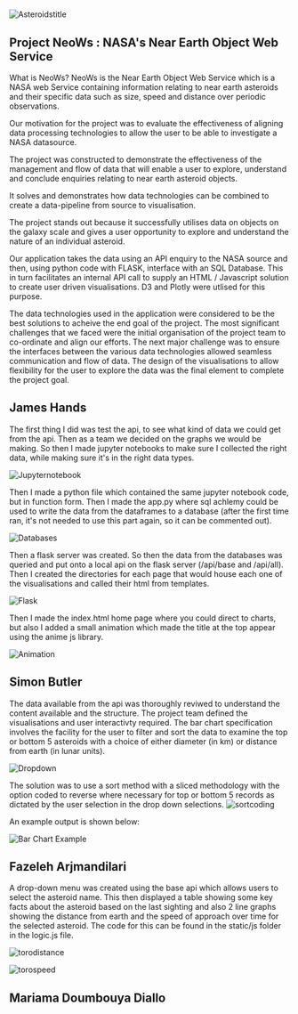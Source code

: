 # <Asteroids>

![Asteroidstitle](static/images/Asteroid-NeoWs.jpg "titleimage")

## Project NeoWs : NASA's Near Earth Object Web Service

What is NeoWs? NeoWs is the Near Earth Object Web Service which is a NASA web Service containing information relating to near earth asteroids and their specific data such as size, speed and distance over periodic observations.

Our motivation for the project was to evaluate the effectiveness of aligning data processing technologies to allow the user to be able to investigate a NASA datasource.

The project was constructed to demonstrate the effectiveness of the management and flow of data that will enable a user to explore, understand and conclude enquiries relating to near earth asteroid objects.

It solves and demonstrates how data technologies can be combined to create a data-pipeline from source to visualisation. 

The project stands out because it successfully utilises data on objects on the galaxy scale and gives a user opportunity to explore and understand the nature of an individual asteroid.  

Our application takes the data using an API enquiry to the NASA source and then, using python code with FLASK, interface with an SQL Database. This in turn facilitates an internal API call to supply an HTML / Javascript solution to create user driven visualisations. D3 and Plotly were utlised for this purpose. 

The data technologies used in the application were considered to be the best solutions to acheive the end goal of the project. 
The most significant challenges that we faced were the initial organisation of the project team to co-ordinate and align our efforts. The next major challenge was to ensure the interfaces between the various data technologies allowed seamless communication and flow of data. The design of the visualisations to allow flexibility for the user to explore the data was the final element to complete the project goal.  




## James Hands  

The first thing I did was test the api, to see what kind of data we could get from the api. Then as a team we decided on the graphs we would be making. So then I made jupyter notebooks to make sure I collected the right data, while making sure it's in the right data types.

![Jupyternotebook](static/images/jpnb.png "jpnb")

Then I made a python file which contained the same jupyter notebook code, but in function form. Then I made the app.py where sql achlemy could be used to write the data from the dataframes to a database (after the first time ran, it's not needed to use this part again, so it can be commented out).

![Databases](static/images/df-to-db.png "database")

Then a flask server was created. So then the data from the databases was queried and put onto a local api on the flask server (/api/base and /api/all). Then I created the directories for each page that would house each one of the visualisations and called their html from templates.

![Flask](static/images/flask-templates.png "flask")

Then I made the index.html home page where you could direct to charts, but also I added a small animation which made the title at the top appear using the anime js library.

![Animation](static/images/animation.png "animation")

## Simon Butler  

The data available from the api was thoroughly reviwed to understand the content available and the structure. The project team defined the visualisations and user interactivty required. The bar chart specification involves the facility for the user to filter and sort the data to examine the top or bottom 5 asteroids with a choice of either diameter (in km) or distance from earth (in lunar units). 

![Dropdown](static/images/dropdown-options.jpg "dropdown")
  
The solution was to use a sort method with a sliced methodology with the option coded to reverse where necessary for top or bottom 5 records as dictated by the user selection in the drop down selections.
![sortcoding](static/images/sortcoding.jpg "sortcoding")

An example output is shown below: 

![Bar Chart Example](static/images/Bar-Chart-Example.jpg "bar-chart")


## Fazeleh Arjmandilari  

A drop-down menu was created using the base api which allows users to select the asteroid name. This then displayed a table showing some key facts about the asteroid based on the last sighting and also 2 line graphs showing the distance from earth and the speed of approach over time for the selected asteroid. The code for this can be found in the static/js folder in the logic.js file.

![torodistance](https://user-images.githubusercontent.com/114575703/220774386-5be2504d-1aa2-4041-a97c-b641c73e25c7.jpg)


![torospeed](https://user-images.githubusercontent.com/114575703/220774487-6fbd4313-1a93-4a0a-8111-d87a72370510.jpg)


## Mariama Doumbouya Diallo  
